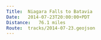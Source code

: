 ```yaml
---
Title:	Niagara Falls to Batavia
Date:	2014-07-23T20:00:00+PDT
Distance:	76.1 miles
Route:	tracks/2014-07-23.geojson
---
```


